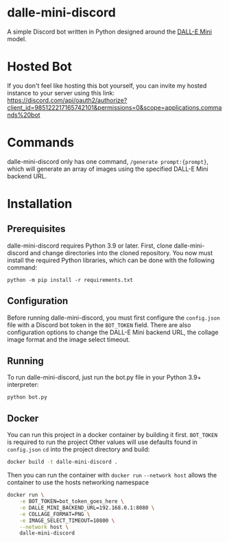# dalle-mini-discord
A simple Discord bot written in Python designed around the [DALL-E Mini](https://github.com/borisdayma/dalle-mini) model.
# Hosted Bot
If you don't feel like hosting this bot yourself, you can invite my hosted instance to your server using this link: https://discord.com/api/oauth2/authorize?client_id=985122217165742101&permissions=0&scope=applications.commands%20bot
# Commands
dalle-mini-discord only has one command, `/generate prompt:{prompt}`, which will generate an array of images using the specified DALL-E Mini backend URL.
# Installation
## Prerequisites
dalle-mini-discord requires Python 3.9 or later. First, clone dalle-mini-discord and change directories into the cloned repository. You now must install the required Python libraries, which can be done with the following command:
```
python -m pip install -r requirements.txt
```
## Configuration
Before running dalle-mini-discord, you must first configure the `config.json` file with a Discord bot token in the `BOT_TOKEN` field. There are also configuration options to change the DALL-E Mini backend URL, the collage image format and the image select timeout.
## Running
To run dalle-mini-discord, just run the bot.py file in your Python 3.9+ interpreter:
```
python bot.py
```
## Docker 
You can run this project in a docker container by building it first.
`BOT_TOKEN` is required to run the project
Other values will use defaults found in `config.json`
`cd` into the project directory and build:
```bash
docker build -t dalle-mini-discord .
```
Then you can run the container with `docker run`
`--network host` allows the container to use the hosts networking namespace  

```bash
docker run \
    -e BOT_TOKEN=bot_token_goes_here \
    -e DALLE_MINI_BACKEND_URL=192.168.0.1:8080 \
    -e COLLAGE_FORMAT=PNG \
    -e IMAGE_SELECT_TIMEOUT=10800 \
    --network host \
    dalle-mini-discord
```